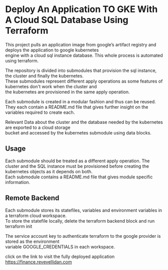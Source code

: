 # Deploy An Application TO GKE With A Cloud SQL Database Using Terraform
This project pulls an application image from google’s artifact registry and deploys the application to google kubernetes <br />
engine with a cloud sql instance database. This whole process is automated using terraform.

The repository is divided into submodules that provision the sql instance, the cluster and finally the kubernetes. <br />
These submodules represent different apply operations as some features of kubernetes don't work when the cluster and <br />
the kubernetes are provisioned in the same apply operation. 

Each submodule is created in a modular fashion and thus can be reused. <br />
They each contain a README.md file that  gives further insight on the variables required to create each.

Relevant Data about the cluster and the database needed by the kubernetes are exported to a cloud storage <br />
bucket and accessed by the kubernetes submodule using data blocks.


## Usage
Each submodule should be treated as a different apply operation. 
The cluster and the SQL instance must be provisioned before creating the kubernetes objects as it depends on both.<br /> 
Each submodule contains a README.md file that gives module specific information.


## Remote Backend
Each submodule stores its statefiles, variables and environment variables in a terraform cloud workspace. <br />
To store the statefile locally, delete the terraform backend block and run terraform init

The service account key to authenticate terraform to the google provider is stored as the environment <br />
variable GOOGLE_CREDENTIALS in each workspace.


click on the link to visit the fully deployed application
https://finance.revevellidan.com

